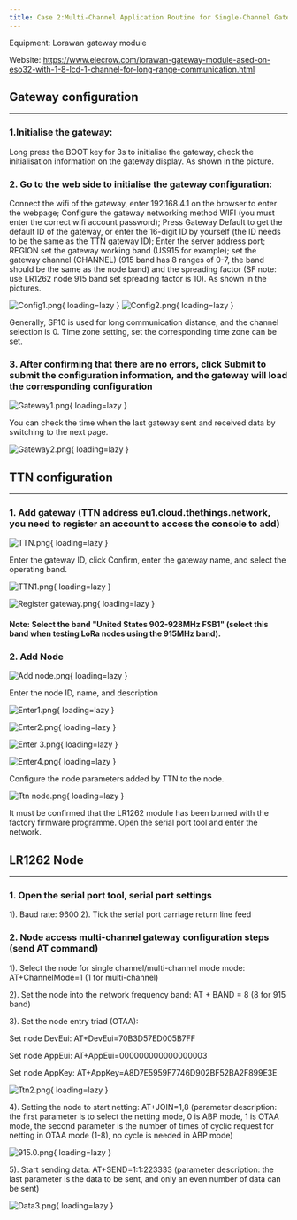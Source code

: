 ```yaml
---
title: Case 2:Multi-Channel Application Routine for Single-Channel Gateways and Nodes
---
```


Equipment: Lorawan gateway module

Website: https://www.elecrow.com/lorawan-gateway-module-ased-on-eso32-with-1-8-lcd-1-channel-for-long-range-communication.html

## Gateway configuration
-------

### **1.Initialise the gateway:**

Long press the BOOT key for 3s to initialise the gateway, check the initialisation information on the gateway display. As shown in the picture.

### **2. Go to the web side to initialise the gateway configuration:**

Connect the wifi of the gateway, enter 192.168.4.1 on the browser to enter the webpage; Configure the gateway networking method WIFI (you must enter the correct wifi account password); Press Gateway Default to get the default ID of the gateway, or enter the 16-digit ID by yourself (the ID needs to be the same as the TTN gateway ID); Enter the server address port; REGION set the gateway working band (US915 for example); set the gateway channel (CHANNEL) (915 band has 8 ranges of 0-7, the band should be the same as the node band) and the spreading factor (SF note: use LR1262 node 915 band set spreading factor is 10). As shown in the pictures.

![Config1.png](https://wiki.elecrow.com/images/c/ce/Config1.png){ loading=lazy }
![Config2.png](https://wiki.elecrow.com/images/e/e6/Config2.png){ loading=lazy }

Generally, SF10 is used for long communication distance, and the channel selection is 0. Time zone setting, set the corresponding time zone can be set.

### **3. After confirming that there are no errors, click Submit to submit the configuration information, and the gateway will load the corresponding configuration**

![Gateway1.png](https://wiki.elecrow.com/images/thumb/d/d7/Gateway1.png/200px-Gateway1.png){ loading=lazy }

You can check the time when the last gateway sent and received data by switching to the next page.

![Gateway2.png](https://wiki.elecrow.com/images/thumb/6/68/Gateway2.png/200px-Gateway2.png){ loading=lazy }

## TTN configuration
------

### **1. Add gateway (TTN address eu1.cloud.thethings.network, you need to register an account to access the console to add)**

![TTN.png](https://wiki.elecrow.com/images/b/ba/TTN.png){ loading=lazy }

Enter the gateway ID, click Confirm, enter the gateway name, and select the operating band.

![TTN1.png](https://wiki.elecrow.com/images/6/6c/TTN1.png){ loading=lazy }

![Register gateway.png](https://wiki.elecrow.com/images/thumb/3/3d/Register_gateway.png/500px-Register_gateway.png){ loading=lazy }

#### **Note: Select the band "United States 902-928MHz FSB1" (select this band when testing LoRa nodes using the 915MHz band).**

### **2. Add Node**

![Add node.png](https://wiki.elecrow.com/images/9/94/Add_node.png){ loading=lazy }

Enter the node ID, name, and description

![Enter1.png](https://wiki.elecrow.com/images/4/40/Enter1.png){ loading=lazy }

![Enter2.png](https://wiki.elecrow.com/images/f/fe/Enter2.png){ loading=lazy }

![Enter 3.png](https://wiki.elecrow.com/images/6/64/Enter_3.png){ loading=lazy }

![Enter4.png](https://wiki.elecrow.com/images/b/b6/Enter4.png){ loading=lazy }

Configure the node parameters added by TTN to the node.

![Ttn node.png](https://wiki.elecrow.com/images/3/39/Ttn_node.png){ loading=lazy }

It must be confirmed that the LR1262 module has been burned with the factory firmware programme. Open the serial port tool and enter the network.

## LR1262 Node
-----

### **1. Open the serial port tool, serial port settings**

1). Baud rate: 9600 2). Tick the serial port carriage return line feed

### **2. Node access multi-channel gateway configuration steps (send AT command)**

1). Select the node for single channel/multi-channel mode mode: AT+ChannelMode=1 (1 for multi-channel)

2). Set the node into the network frequency band: AT + BAND = 8 (8 for 915 band)

3). Set the node entry triad (OTAA):

Set node DevEui: AT+DevEui=70B3D57ED005B7FF

Set node AppEui: AT+AppEui=000000000000000003

Set node AppKey: AT+AppKey=A8D7E5959F7746D902BF52BA2F899E3E

![Ttn2.png](https://wiki.elecrow.com/images/a/ac/Ttn2.png){ loading=lazy }

4). Setting the node to start netting: AT+JOIN=1,8 (parameter description: the first parameter is to select the netting mode, 0 is ABP mode, 1 is OTAA mode, the second parameter is the number of times of cyclic request for netting in OTAA mode (1-8), no cycle is needed in ABP mode)

![915.0.png](https://wiki.elecrow.com/images/8/84/915.0.png){ loading=lazy }


5). Start sending data: AT+SEND=1:1:223333 (parameter description: the last parameter is the data to be sent, and only an even number of data can be sent)

![Data3.png](https://wiki.elecrow.com/images/f/f3/Data3.png){ loading=lazy }